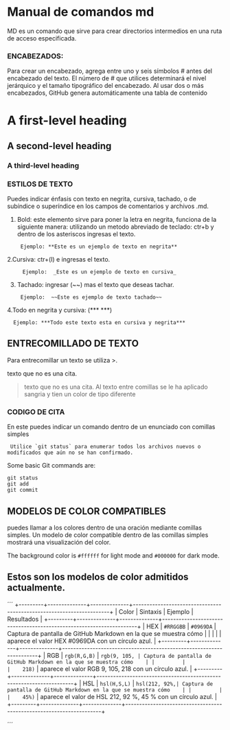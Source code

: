  # Manual de comandos md 
MD es un comando que sirve para crear directorios intermedios en una ruta de acceso especificada.

### ENCABEZADOS:
Para crear un encabezado, agrega entre uno y seis símbolos # antes del encabezado del texto. El número de # que utilices determinará el nivel jerárquico y el tamaño tipográfico del encabezado.
Al usar dos o más encabezados, GitHub genera automáticamente una tabla de contenido 

# A first-level heading
## A second-level heading
### A third-level heading

### ESTILOS DE TEXTO 
Puedes indicar énfasis con texto en negrita, cursiva, tachado, o de subíndice o superíndice en los campos de comentarios y archivos .md.
1. Bold: este elemento sirve para poner la letra en negrita, funciona de la siguiente manera:
   utilizando un metodo abreviado de teclado: ctr+b y dentro de los asteriscos ingresas el texto.

        Ejemplo: **Este es un ejemplo de texto en negrita**

2.Cursiva: ctr+(I) e ingresas el texto. 

         Ejemplo:  _Este es un ejemplo de texto en cursiva_ 
      
3. Tachado: ingresar (~~) mas el texto que deseas tachar.
 
        Ejemplo:  ~~Este es ejemplo de texto tachado~~
   
4.Todo en negrita y cursiva: (*** ***) 

      Ejemplo: ***Todo este texto esta en cursiva y negrita***
   
## ENTRECOMILLADO DE TEXTO 
Para entrecomillar un texto se utiliza >.

texto que no es una cita.


> texto que no es una cita.
Al texto entre comillas se le ha aplicado sangria y tien un color de tipo diferente

### CODIGO DE CITA
 En este puedes indicar un comando dentro de un enunciado con comillas simples 
 
     Utilice `git status` para enumerar todos los archivos nuevos o modificados que aún no se han confirmado.

  Some basic Git commands are:
```
git status
git add
git commit
```

## MODELOS DE COLOR COMPATIBLES
puedes llamar a los colores dentro de una oración mediante comillas simples. Un modelo de color compatible dentro de las comillas simples mostrará una visualización del color.

 The background color is `#ffffff` for light mode and `#000000` for dark mode.



 ## Estos son los modelos de color admitidos actualmente.
 ´´´
 +---------+--------------+--------------+---------------------------------------------------------------------+
|  Color  |   Sintaxis   |   Ejemplo    |                            Resultados                                |
+---------+--------------+--------------+---------------------------------------------------------------------+
|   HEX   | `#RRGGBB`    | `#0969DA`    | Captura de pantalla de GitHub Markdown en la que se muestra cómo    |
|         |              |              | aparece el valor HEX #0969DA con un círculo azul.                   |
+---------+--------------+--------------+---------------------------------------------------------------------+
|   RGB   | `rgb(R,G,B)` | `rgb(9, 105, | Captura de pantalla de GitHub Markdown en la que se muestra cómo    |
|         |              |    218)`     | aparece el valor RGB 9, 105, 218 con un círculo azul.               |
+---------+--------------+--------------+---------------------------------------------------------------------+
|   HSL   | `hsl(H,S,L)` | `hsl(212, 92%,| Captura de pantalla de GitHub Markdown en la que se muestra cómo    |
|         |              |    45%)`     | aparece el valor de HSL 212, 92 %, 45 % con un círculo azul.        |
+---------+--------------+--------------+---------------------------------------------------------------------+

 ´´´
 



       
       


